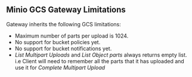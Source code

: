 ## Minio GCS Gateway Limitations

Gateway inherits the following GCS limitations:

- Maximum number of parts per upload is 1024.
- No support for bucket policies yet.
- No support for bucket notifications yet.
- _List Multipart Uploads_ and _List Object parts_ always returns empty list. i.e Client will need to remember all the parts that it has uploaded and use it for _Complete Multipart Upload_


